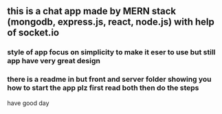 ## this is a chat app made by MERN stack (mongodb, express.js, react, node.js) with help of socket.io
### style of app focus on simplicity to make it eser to use but still app have very great design 
### there is a readme in but front and server folder showing you how to start the app plz first read both then do the steps 

have good day
